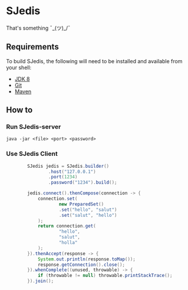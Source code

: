 # SJedis

That's something ¯\_(ツ)_/¯

Requirements
-

To build SJedis, the following will need to be installed and available from your shell:

* [JDK 8](http://www.oracle.com/technetwork/java/javase/downloads/jdk8-downloads-2133151.html)
* [Git](https://git-scm.com)
* [Maven](https://maven.apache.org)

How to
-

### Run SJedis-server

```shell
java -jar <file> <port> <password> 
```

### Use SJedis Client

```java
        SJedis jedis = SJedis.builder()
                .host("127.0.0.1")
                .port(1234)
                .password("1234").build();

        jedis.connect().thenCompose(connection -> {
            connection.set(
                    new PreparedSet()
                    .set("hello", "salut")
                    .set("salut", "hello")
            );
            return connection.get(
                    "hello",
                    "salut",
                    "holla"
            );
        }).thenAccept(response -> {
            System.out.println(response.toMap());
            response.getConnection().close();
        }).whenComplete((unused, throwable) -> {
            if (throwable != null) throwable.printStackTrace();
        }).join();
```
